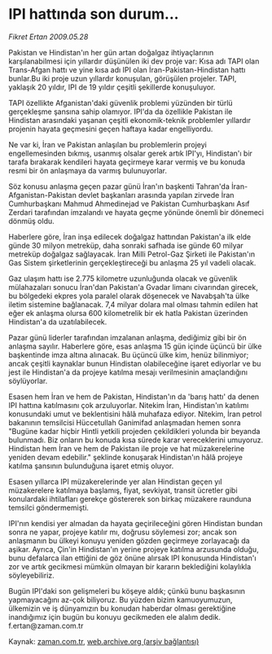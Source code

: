# IPI hattında son durum...

*Fikret Ertan 2009.05.28*

<tr><td class="metin" colspan="2" style="padding-top: 20px; padding-left: 5px; padding-right: 10px;">Pakistan ve Hindistan'ın her gün artan doğalgaz ihtiyaçlarının karşılanabilmesi için yıllardır düşünülen iki dev proje var: Kısa adı TAPI olan Trans-Afgan hattı ve yine kısa adı IPI olan İran-Pakistan-Hindistan hattı bunlar.Bu iki proje uzun yıllardır konuşulan, görüşülen projeler. TAPI, yaklaşık 20 yıldır, IPI de 19 yıldır çeşitli şekillerde konuşuluyor.</td></tr><tr><td class="metin" colspan="2" style="padding-top: 20px; padding-left: 5px; padding-right: 10px;"><p> TAPI özellikte Afganistan'daki güvenlik problemi yüzünden bir türlü gerçekleşme şansına sahip olamıyor. IPI'da da özellikle Pakistan ile Hindistan arasındaki yaşanan çeşitli ekonomik-teknik problemler yıllardır projenin hayata geçmesini geçen haftaya kadar engelliyordu.
<p>Ne var ki, İran ve Pakistan anlaşılan bu problemlerin projeyi engellemesinden bıkmış, usanmış olsalar gerek artık IPI'yı, Hindistan'ı bir tarafa bırakarak kendileri hayata geçirmeye karar vermiş ve bu konuda resmi bir ön anlaşmaya da varmış bulunuyorlar.
<p>Söz konusu anlaşma geçen pazar günü İran'ın başkenti Tahran'da İran-Afganistan-Pakistan devlet başkanları arasında yapılan zirvede İran Cumhurbaşkanı Mahmud Ahmedinejad ve Pakistan Cumhurbaşkanı Asıf Zerdari tarafından imzalandı ve hayata geçme yönünde önemli bir dönemeci dönmüş oldu.
<p>Haberlere göre, İran inşa edilecek doğalgaz hattından Pakistan'a ilk elde günde 30 milyon metreküp, daha sonraki safhada ise günde 60 milyar metreküp doğalgaz sağlayacak. İran Milli Petrol-Gaz Şirketi ile Pakistan'ın Gas Sistem şirketlerinin gerçekleştireceği bu anlaşma 25 yıl vadeli olacak.
<p>Gaz ulaşım hattı ise 2.775 kilometre uzunluğunda olacak ve güvenlik mülahazaları sonucu İran'dan Pakistan'a Gvadar limanı civarından girecek, bu bölgedeki ekpres yola paralel olarak döşenecek ve Navabşah'ta ülke iletim sistemine bağlanacak. 7,4 milyar dolara mal olması tahmin edilen hat eğer ek anlaşma olursa 600 kilometrelik bir ek hatla Pakistan üzerinden Hindistan'a da uzatılabilecek.
<p>Pazar günü liderler tarafından imzalanan anlaşma, dediğimiz gibi bir ön anlaşma sayılır. Haberlere göre, esas anlaşma 15 gün içinde üçüncü bir ülke başkentinde imza altına alınacak. Bu üçüncü ülke kim, henüz bilinmiyor; ancak çeşitli kaynaklar bunun Hindistan olabileceğine işaret ediyorlar ve bu jest ile Hindistan'a da projeye katılma mesajı verilmesinin amaçlandığını söylüyorlar.
<p>Esasen hem İran ve hem de Pakistan, Hindistan'ın da 'barış hattı' da denen IPI hattına katılmasını çok arzuluyorlar. Nitekim İran, Hindistan'ın katılımı konusundaki umut ve beklentisini hâlâ muhafaza ediyor. Nitekim, İran petrol bakanının temsilcisi Hüccetullah Ganimifad anlaşmadan hemen sonra "Bugüne kadar hiçbir Hintli yetkili projeden çekildikleri yolunda bir beyanda bulunmadı. Biz onların bu konuda kısa sürede karar vereceklerini umuyoruz. Hindistan hem İran ve hem de Pakistan ile proje ve hat müzakerelerine yeniden devam edebilir." şeklinde konuşarak Hindistan'ın hâlâ projeye katılma şansının bulunduğuna işaret etmiş oluyor.
<p>Esasen yıllarca IPI müzakerelerinde yer alan Hindistan geçen yıl müzakerelere katılmaya başlamış, fiyat, sevkiyat, transit ücretler gibi konulardaki ihtilafları gerekçe göstererek son birkaç müzakere raunduna temsilci göndermemişti.
<p>IPI'nın kendisi yer almadan da hayata geçirileceğini gören Hindistan bundan sonra ne yapar, projeye katılır mı, doğrusu söylemesi zor; ancak son anlaşmanın bu ülkeyi konuyu yeniden gözden geçirmeye zorlayacağı da aşikar. Ayrıca, Çin'in Hindistan'ın yerine projeye katılma arzusunda olduğu, bunu defalarca ilan ettiğini de göz önüne alırsak IPI konusunda Hindistan'ı zor ve artık gecikmesi mümkün olmayan bir kararın beklediğini kolaylıkla söyleyebiliriz.
<p>Bugün IPI'daki son gelişmeleri bu köşeye aldık; çünkü bunu başkasının yapmayacağını az-çok biliyoruz. Bu yüzden bizim kamuoyumuzun, ülkemizin ve iş dünyamızın bu konudan haberdar olması gerektiğine inandığımız için bugün bu konuyu gecikmeden ele alalım dedik. f.ertan@zaman.com.tr<br/></p></p></p></p></p></p></p></p></p></p></td></tr>

Kaynak: [zaman.com.tr](http://zaman.com.tr/yazar.do?yazino=852503), [web.archive.org (arşiv bağlantısı)](http://web.archive.org/web/20090529082059/http://zaman.com.tr:80/yazar.do?yazino=852503)
